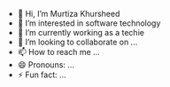- 👋 Hi, I’m Murtiza Khursheed
- 👀 I’m interested in software technology
- 🌱 I’m currently working as a techie
- 💞️ I’m looking to collaborate on ...
- 📫 How to reach me ...
- 😄 Pronouns: ...
- ⚡ Fun fact: ...

<!---
Murtiza007/Murtiza007 is a ✨ special ✨ repository because its `README.md` (this file) appears on your GitHub profile.
You can click the Preview link to take a look at your changes.
--->
